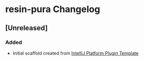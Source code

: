 <!-- Keep a Changelog guide -> https://keepachangelog.com -->

# resin-pura Changelog

## [Unreleased]
### Added
- Initial scaffold created from [IntelliJ Platform Plugin Template](https://github.com/JetBrains/intellij-platform-plugin-template)

